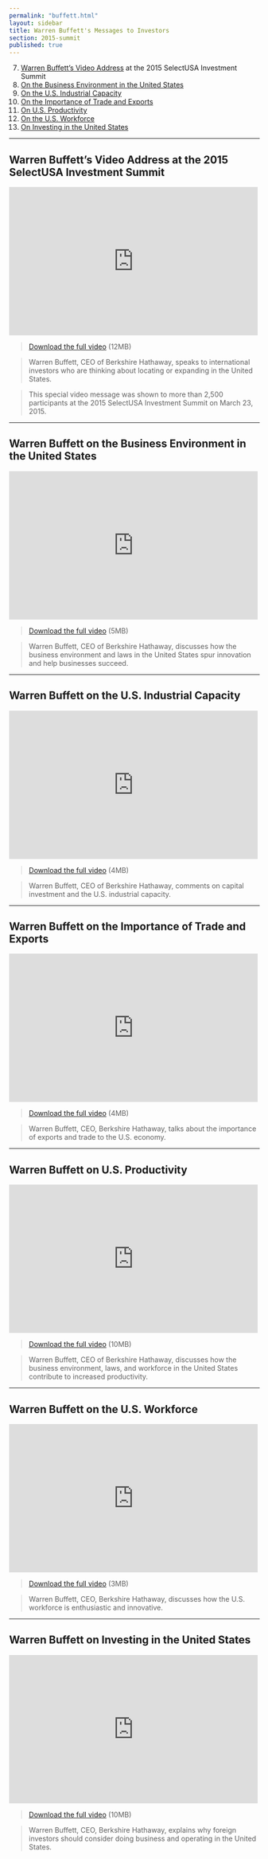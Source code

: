 ```yaml
---
permalink: "buffett.html"
layout: sidebar
title: Warren Buffett's Messages to Investors
section: 2015-summit
published: true
---
```


7. <a href="#intro">Warren Buffett’s Video Address</a> at the 2015 SelectUSA Investment Summit<br>
6. <a href="#bizenv">On the Business Environment in the United States</a><br>
5. <a href="#capacity">On the U.S. Industrial Capacity</a><br>
4. <a href="#exports">On the Importance of Trade and Exports</a><br>
3. <a href="#productivity">On U.S. Productivity</a><br>
2. <a href="#workforce">On the U.S. Workforce</a><br>
1. <a href="#investing">On Investing in the United States</a><br>

---

## <a name="intro"></a>Warren Buffett’s Video Address at the 2015 SelectUSA Investment Summit

<div class="embed-responsive embed-responsive-16by9">
  <iframe class="embed-responsive-item"  width="500" height="298" src="https://www.youtube.com/embed/GLKDFhCjaY4?start=5" frameborder="0" allowfullscreen></iframe></div>

> [Download the full video](http://trade.gov/videos/2015-susa-summit-buffett-interview-032415.mp4) (12MB)

> Warren Buffett, CEO of Berkshire Hathaway, speaks to international investors who are thinking about locating or expanding in the United States. 

> This special video message was shown to more than 2,500 participants at the 2015 SelectUSA Investment Summit on March 23, 2015. 

---

## <a name="bizenv"></a>Warren Buffett on the Business Environment in the United States

<div class="embed-responsive embed-responsive-16by9">
  <iframe class="embed-responsive-item"  width="500" height="298" src="https://www.youtube.com/embed/-alz5YDCEks" frameborder="0" allowfullscreen></iframe></div>

> [Download the full video](http://trade.gov/videos/2015-susa-buffett-us-biz-environment-031015.mp4) (5MB)

> Warren Buffett, CEO of Berkshire Hathaway, discusses how the business environment and laws in the United States spur innovation and help businesses succeed.

---

## <a name="capacity"></a>Warren Buffett on the U.S. Industrial Capacity

<div class="embed-responsive embed-responsive-16by9">
  <iframe class="embed-responsive-item"  width="500" height="298" src="https://www.youtube.com/embed/JJSQlhXcv6E" frameborder="0" allowfullscreen></iframe></div>

> [Download the full video](http://trade.gov/videos/2015-susa-buffett-industrial-capacity-031015.mp4) (4MB)

> Warren Buffett, CEO of Berkshire Hathaway, comments on capital investment and the U.S. industrial capacity.

---

## <a name="exports"></a>Warren Buffett on the Importance of Trade and Exports

<div class="embed-responsive embed-responsive-16by9">
  <iframe class="embed-responsive-item"  width="500" height="298" src="https://www.youtube.com/embed/Bj-OQkPHIBE" frameborder="0" allowfullscreen></iframe></div>

> [Download the full video](http://trade.gov/videos/2015-susa-buffett-workforce-031015.mp4) (4MB)

> Warren Buffett, CEO, Berkshire Hathaway, talks about the importance of exports and trade to the U.S. economy.

---

## <a name="productivity"></a>Warren Buffett on U.S. Productivity

<div class="embed-responsive embed-responsive-16by9">
  <iframe class="embed-responsive-item"  width="500" height="298" src="https://www.youtube.com/embed/ysnXaanRAkI" frameborder="0" allowfullscreen></iframe></div>

> [Download the full video](http://trade.gov/videos/2015-susa-buffett-productivity-031015.mp4) (10MB)

> Warren Buffett, CEO of Berkshire Hathaway, discusses how the business environment, laws, and workforce in the United States contribute to increased productivity.

---

## <a name="workforce"></a>Warren Buffett on the U.S. Workforce

<div class="embed-responsive embed-responsive-16by9">
  <iframe class="embed-responsive-item" width="500" height="298" src="https://www.youtube.com/embed/QbvqyFIjh2o" frameborder="0" allowfullscreen></iframe></div>

> [Download the full video](http://trade.gov/videos/2015-susa-buffett-workforce-031015.mp4) (3MB)

> Warren Buffett, CEO, Berkshire Hathaway, discusses how the U.S. workforce is enthusiastic and innovative. 

---

## <a name="investing"></a>Warren Buffett on Investing in the United States

<div class="embed-responsive embed-responsive-16by9">
  <iframe class="embed-responsive-item"  width="500" height="298" src="https://www.youtube.com/embed/fGE-GLXw6HI" frameborder="0" allowfullscreen></iframe></div>

> [Download the full video](http://trade.gov/videos/2015-susa-buffett-investing-in-us-03105.mp4) (10MB)

> Warren Buffett, CEO, Berkshire Hathaway, explains why foreign investors should consider doing business and operating in the United States.


